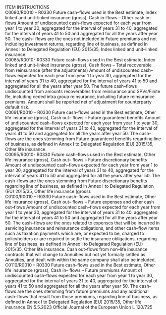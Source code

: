  
ITEM  INSTRUCTIONS  
C0080/R0010 – 
R0330  Future cash–flows used in the 
Best estimate, Index linked and 
unit–linked insurance (gross), 
Cash in–flows – Other cash 
in–flows  Amount of undiscounted cash–flows expected for each year from year 1 to year 
30, aggregated for the interval of years 31 to 40, aggregated for the interval of 
years 41 to 50 and aggregated for all the years after year 50. 
The cash– flows are the ones not included in Future premiums and not including 
investment returns, regarding line of business, as defined in Annex I to Delegated 
Regulation (EU) 2015/35, Index linked and unit–linked insurance.  
C0085/R0010- 
R0330  Future cash–flows used in the 
Best estimate, Index linked and 
unit–linked insurance (gross), 
Cash flows – Total recoverable 
from reinsurance (after the 
adjustments)  Amount of undiscounted cash–flows expected for each year from year 1 to year 
30, aggregated for the interval of years 31 to 40, aggregated for the interval of 
years 41 to 50 and aggregated for all the years after year 50. 
The future cash–flows undiscounted from amounts recoverables from reinsurance 
and SPVs/Finite Re, including ceded intra group reinsurance, including future 
reinsurance premiums. Amount shall be reported net of adjustment for 
counterparty default risk.  
C0091/R0010 – 
R0330  Future cash–flows used in the 
Best estimate, Other life 
insurance (gross), Cash out– 
flows – Future guaranteed 
benefits  Amount of undiscounted cash–flows expected for each year from year 1 to year 
30, aggregated for the interval of years 31 to 40, aggregated for the interval of 
years 41 to 50 and aggregated for all the years after year 50. 
The cash–flows are the ones stemming from Future guaranteed benefits regarding 
line of business, as defined in Annex I to Delegated Regulation (EU) 2015/35, 
Other life insurance.  
C0095/R0010- 
R0330  Future cash–flows used in the 
Best estimate, Other life 
insurance (gross), Cash out– 
flows – Future discretionary 
benefits  Amount of undiscounted cash–flows expected for each year from year 1 to year 
30, aggregated for the interval of years 31 to 40, aggregated for the interval of 
years 41 to 50 and aggregated for all the years after year 50. 
The cash–flows are the ones stemming from Future discretionary benefits 
regarding line of business, as defined in Annex I to Delegated Regulation (EU) 
2015/35, Other life insurance (gross).  
C0100/R0010 – 
R0330  Future cash–flows used in the 
Best estimate, Other life 
insurance (gross), Cash out– 
flows – Future expenses and 
other cash out–flows  Amount of undiscounted cash–flows expected for each year from year 1 to year 
30, aggregated for the interval of years 31 to 40, aggregated for the interval of 
years 41 to 50 and aggregated for all the years after year 50. 
The cash–flows are the ones related to expenses that will be incurred in servicing 
insurance and reinsurance obligations, and other cash–flow items such as taxation 
payments which are, or expected to be, charged to policyholders or are required 
to settle the insurance obligations, regarding line of business, as defined in Annex 
I to Delegated Regulation (EU) 2015/35, Other life insurance. 
Cash out–flows from non–life insurance contracts that will change to Annuities 
but not yet formally settled as Annuities, and dealt with within the same company 
shall also be included.  
C0110/R0010 – 
R0330  Future cash–flows used in the 
Best estimate, Other life 
insurance (gross), Cash in– 
flows – Future premiums  Amount of undiscounted cash–flows expected for each year from year 1 to year 
30, aggregated for the interval of years 31 to 40, aggregated for the interval of 
years 41 to 50 and aggregated for all the years after year 50. 
The cash– flows are the ones stemming from future premiums and any additional 
cash–flows that result from those premiums, regarding line of business, as defined 
in Annex I to Delegated Regulation (EU) 2015/35, Other life insurance.EN  5.5.2023 Official Journal of the European Union L 120/725